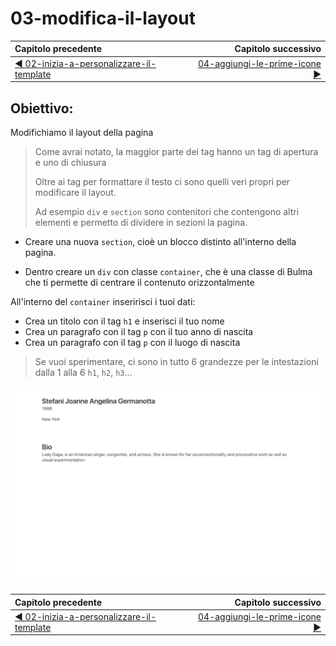 # 03-modifica-il-layout

| Capitolo precedente  | Capitolo successivo     |
| :--------------- | ---------------: |
| [◀︎ 02-inizia-a-personalizzare-il-template](../02-inizia-a-personalizzare-il-template)| [04-aggiungi-le-prime-icone ▶︎](../04-aggiungi-le-prime-icone) |

## Obiettivo: 

Modifichiamo il layout della pagina


> Come avrai notato, la maggior parte dei tag hanno un tag di apertura e uno di chiusura
>
> Oltre ai tag per formattare il testo ci sono quelli veri propri per modificare il layout.
> 
> Ad esempio `div` e `section` sono contenitori che contengono altri elementi e permetto di dividere in sezioni la pagina.

* Creare una nuova `section`, cioè un blocco distinto all'interno della pagina.

* Dentro creare un `div` con classe `container`, che è una classe di Bulma che ti permette di centrare il 
contenuto orizzontalmente



All'interno del `container` inseririsci i tuoi dati:

* Crea un titolo con il tag `h1` e inserisci il tuo nome
* Crea un paragrafo con il tag `p`  con il tuo anno di nascita
* Crea un paragrafo con il tag `p`  con il luogo di nascita

> Se vuoi sperimentare, ci sono in tutto 6 grandezze per le intestazioni dalla 1 alla 6 `h1`, `h2`, `h3`...



<kbd>![03-image](../assets/Lessons/03-image.png)</kbd>

| Capitolo precedente  | Capitolo successivo     |
| :--------------- | ---------------: |
| [◀︎ 02-inizia-a-personalizzare-il-template](../02-inizia-a-personalizzare-il-template)| [04-aggiungi-le-prime-icone ▶︎](../04-aggiungi-le-prime-icone) |
